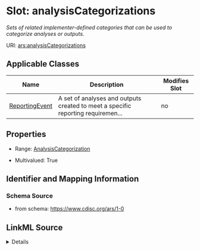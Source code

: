 # Slot: analysisCategorizations


_Sets of related implementer-defined categories that can be used to categorize analyses or outputs._



URI: [ars:analysisCategorizations](https://www.cdisc.org/ars/1-0/analysisCategorizations)



<!-- no inheritance hierarchy -->




## Applicable Classes

| Name | Description | Modifies Slot |
| --- | --- | --- |
[ReportingEvent](ReportingEvent.md) | A set of analyses and outputs created to meet a specific reporting requiremen... |  no  |







## Properties

* Range: [AnalysisCategorization](AnalysisCategorization.md)

* Multivalued: True





## Identifier and Mapping Information







### Schema Source


* from schema: https://www.cdisc.org/ars/1-0




## LinkML Source

<details>
```yaml
name: analysisCategorizations
description: Sets of related implementer-defined categories that can be used to categorize
  analyses or outputs.
from_schema: https://www.cdisc.org/ars/1-0
rank: 1000
multivalued: true
alias: analysisCategorizations
domain_of:
- ReportingEvent
range: AnalysisCategorization
inlined: true
inlined_as_list: true

```
</details>